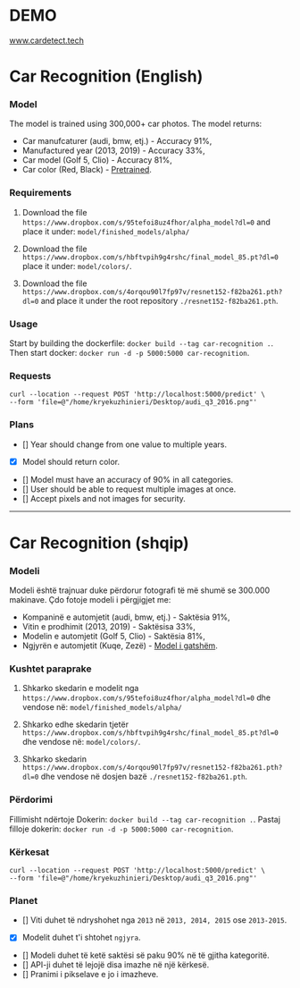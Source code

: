 # DEMO
www.cardetect.tech

# Car Recognition (English)

### Model
The model is trained using 300,000+ car photos. The model returns:
- Car manufcaturer (audi, bmw, etj.) - Accuracy 91%,
- Manufactured year (2013, 2019) - Accuracy 33%,
- Car model (Golf 5, Clio) - Accuracy 81%,
- Car color (Red, Black) - [Pretrained](https://github.com/nikalosa/Vehicle-Make-Color-Recognition).

### Requirements
1. Download the file `https://www.dropbox.com/s/95tefoi8uz4fhor/alpha_model?dl=0`
and place it under: `model/finished_models/alpha/`

2. Download the file `https://www.dropbox.com/s/hbftvpih9g4rshc/final_model_85.pt?dl=0`
place it under: `model/colors/`.

3. Download the file `https://www.dropbox.com/s/4orqou90l7fp97v/resnet152-f82ba261.pth?dl=0` and place it under the root repository `./resnet152-f82ba261.pth`.

### Usage
Start by building the dockerfile: `docker build --tag car-recognition .`.
Then start docker: `docker run -d -p 5000:5000 car-recognition`.

### Requests

```curl
curl --location --request POST 'http://localhost:5000/predict' \
--form 'file=@"/home/kryekuzhinieri/Desktop/audi_q3_2016.png"'
```

### Plans

- [] Year should change from one value to multiple years. 
- [x] Model should return color.
- [] Model must have an accuracy of 90% in all categories.
- [] User should be able to request multiple images at once.
- [] Accept pixels and not images for security.

---

# Car Recognition (shqip)

### Modeli
Modeli është trajnuar duke përdorur fotografi të më shumë se 300.000 makinave. Çdo fotoje modeli i përgjigjet me:
- Kompaninë e automjetit (audi, bmw, etj.) - Saktësia 91%,
- Vitin e prodhimit (2013, 2019) - Saktësisa 33%,
- Modelin e automjetit (Golf 5, Clio) - Saktësia 81%,
- Ngjyrën e automjetit (Kuqe, Zezë) - [Model i gatshëm](https://github.com/nikalosa/Vehicle-Make-Color-Recognition). 


### Kushtet paraprake
1. Shkarko skedarin e modelit nga `https://www.dropbox.com/s/95tefoi8uz4fhor/alpha_model?dl=0`
dhe vendose në: `model/finished_models/alpha/`

2. Shkarko edhe skedarin tjetër `https://www.dropbox.com/s/hbftvpih9g4rshc/final_model_85.pt?dl=0`
dhe vendose në: `model/colors/`.

3. Shkarko skedarin `https://www.dropbox.com/s/4orqou90l7fp97v/resnet152-f82ba261.pth?dl=0` dhe vendose në dosjen bazë `./resnet152-f82ba261.pth`.

### Përdorimi
Fillimisht ndërtoje Dokerin: `docker build --tag car-recognition .`.
Pastaj filloje dokerin: `docker run -d -p 5000:5000 car-recognition`.

### Kërkesat

```curl
curl --location --request POST 'http://localhost:5000/predict' \
--form 'file=@"/home/kryekuzhinieri/Desktop/audi_q3_2016.png"'
```

### Planet

- [] Viti duhet të ndryshohet nga `2013` në `2013, 2014, 2015` ose `2013-2015`.
- [x] Modelit duhet t'i shtohet `ngjyra`.
- [] Modeli duhet të ketë saktësi së paku 90% në të gjitha kategoritë.
- [] API-ji duhet të lejojë disa imazhe në një kërkesë.
- [] Pranimi i pikselave e jo i imazheve.
